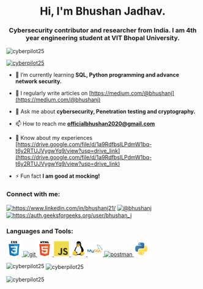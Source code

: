<h1 align="center">Hi, I'm Bhushan Jadhav.</h1>
<h3 align="center">Cybersecurity contributor and researcher from India. I am 4th year engineering student at VIT Bhopal University.</h3>

<p align="left"> <img src="https://komarev.com/ghpvc/?username=cyberpilot25&label=Profile%20views&color=0e75b6&style=flat" alt="cyberpilot25" /> </p>

<p align="left"> <a href="https://github.com/ryo-ma/github-profile-trophy"><img src="https://github-profile-trophy.vercel.app/?username=cyberpilot25" alt="cyberpilot25" /></a> </p>

- 🌱 I’m currently learning **SQL, Python programming and advance network security.**

- 📝 I regularly write articles on [https://medium.com/@bhushanj](https://medium.com/@bhushanj)

- 💬 Ask me about **cybersecurity, Penetration testing and cryptography.**

- 📫 How to reach me **officialbhushan2020@gmail.com**

- 📄 Know about my experiences [https://drive.google.com/file/d/1a9RdfbsILPdmW1bq-t6y2RTUJVygwYq9/view?usp=drive_link](https://drive.google.com/file/d/1a9RdfbsILPdmW1bq-t6y2RTUJVygwYq9/view?usp=drive_link)

- ⚡ Fun fact **I am good at mocking!**

<h3 align="left">Connect with me:</h3>
<p align="left">
<a href="https://linkedin.com/in/https://www.linkedin.com/in/bhushanj21/" target="blank"><img align="center" src="https://raw.githubusercontent.com/rahuldkjain/github-profile-readme-generator/master/src/images/icons/Social/linked-in-alt.svg" alt="https://www.linkedin.com/in/bhushanj21/" height="30" width="40" /></a>
<a href="https://medium.com/@bhushanj" target="blank"><img align="center" src="https://raw.githubusercontent.com/rahuldkjain/github-profile-readme-generator/master/src/images/icons/Social/medium.svg" alt="@bhushanj" height="30" width="40" /></a>
<a href="https://auth.geeksforgeeks.org/user/https://auth.geeksforgeeks.org/user/bhushan_j" target="blank"><img align="center" src="https://raw.githubusercontent.com/rahuldkjain/github-profile-readme-generator/master/src/images/icons/Social/geeks-for-geeks.svg" alt="https://auth.geeksforgeeks.org/user/bhushan_j" height="30" width="40" /></a>
</p>

<h3 align="left">Languages and Tools:</h3>
<p align="left"> <a href="https://www.w3schools.com/css/" target="_blank" rel="noreferrer"> <img src="https://raw.githubusercontent.com/devicons/devicon/master/icons/css3/css3-original-wordmark.svg" alt="css3" width="40" height="40"/> </a> <a href="https://git-scm.com/" target="_blank" rel="noreferrer"> <img src="https://www.vectorlogo.zone/logos/git-scm/git-scm-icon.svg" alt="git" width="40" height="40"/> </a> <a href="https://www.w3.org/html/" target="_blank" rel="noreferrer"> <img src="https://raw.githubusercontent.com/devicons/devicon/master/icons/html5/html5-original-wordmark.svg" alt="html5" width="40" height="40"/> </a> <a href="https://developer.mozilla.org/en-US/docs/Web/JavaScript" target="_blank" rel="noreferrer"> <img src="https://raw.githubusercontent.com/devicons/devicon/master/icons/javascript/javascript-original.svg" alt="javascript" width="40" height="40"/> </a> <a href="https://www.linux.org/" target="_blank" rel="noreferrer"> <img src="https://raw.githubusercontent.com/devicons/devicon/master/icons/linux/linux-original.svg" alt="linux" width="40" height="40"/> </a> <a href="https://www.mysql.com/" target="_blank" rel="noreferrer"> <img src="https://raw.githubusercontent.com/devicons/devicon/master/icons/mysql/mysql-original-wordmark.svg" alt="mysql" width="40" height="40"/> </a> <a href="https://postman.com" target="_blank" rel="noreferrer"> <img src="https://www.vectorlogo.zone/logos/getpostman/getpostman-icon.svg" alt="postman" width="40" height="40"/> </a> <a href="https://www.python.org" target="_blank" rel="noreferrer"> <img src="https://raw.githubusercontent.com/devicons/devicon/master/icons/python/python-original.svg" alt="python" width="40" height="40"/> </a> </p>

<p><img align="left" src="https://github-readme-stats.vercel.app/api/top-langs?username=cyberpilot25&show_icons=true&locale=en&layout=compact" alt="cyberpilot25" /></p>

<p>&nbsp;<img align="center" src="https://github-readme-stats.vercel.app/api?username=cyberpilot25&show_icons=true&locale=en" alt="cyberpilot25" /></p>

<p><img align="center" src="https://github-readme-streak-stats.herokuapp.com/?user=cyberpilot25&" alt="cyberpilot25" /></p>
